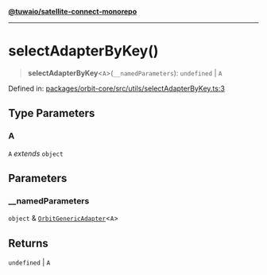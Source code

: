 [**@tuwaio/satellite-connect-monorepo**](../../../README.md)

***

# selectAdapterByKey()

> **selectAdapterByKey**\<`A`\>(`__namedParameters`): `undefined` \| `A`

Defined in: [packages/orbit-core/src/utils/selectAdapterByKey.ts:3](https://github.com/TuwaIO/satellite-connect/blob/9d1ad32f8af8fc6063a3d0617e2ab1bd902762ad/packages/orbit-core/src/utils/selectAdapterByKey.ts#L3)

## Type Parameters

### A

`A` *extends* `object`

## Parameters

### \_\_namedParameters

`object` & [`OrbitGenericAdapter`](../type-aliases/OrbitGenericAdapter.md)\<`A`\>

## Returns

`undefined` \| `A`

